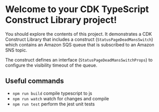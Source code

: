 # Welcome to your CDK TypeScript Construct Library project!

You should explore the contents of this project. It demonstrates a CDK Construct Library that includes a construct (`StatusPageDeadMansSwitch`)
which contains an Amazon SQS queue that is subscribed to an Amazon SNS topic.

The construct defines an interface (`StatusPageDeadMansSwitchProps`) to configure the visibility timeout of the queue.

## Useful commands

 * `npm run build`   compile typescript to js
 * `npm run watch`   watch for changes and compile
 * `npm run test`    perform the jest unit tests